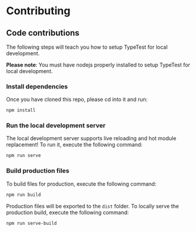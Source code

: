 # Contributing

## Code contributions

The following steps will teach you how to setup TypeTest for local development.

**Please note**: You must have nodejs properly installed to setup TypeTest for local development.

### Install dependencies

Once you have cloned this repo, please cd into it and run:

```sh
npm install
```

### Run the local development server

The local development server supports live reloading and hot module replacement! To run it, execute the following command:

```sh
npm run serve
```

### Build production files

To build files for production, execute the following command:

```sh
npm run build
```

Production files will be exported to the `dist` folder. To locally serve the production build, execute the following command:

```sh
npm run serve-build
```